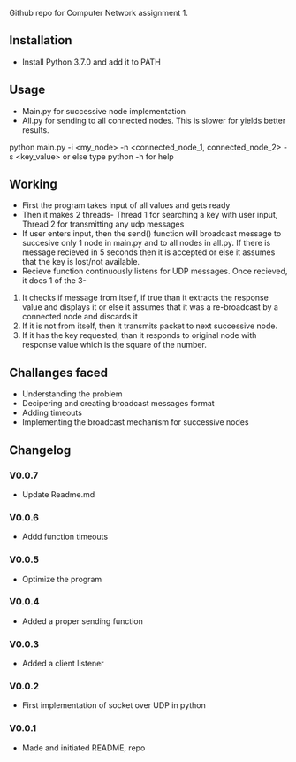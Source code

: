 Github repo for Computer Network assignment 1.


## Installation
* Install Python 3.7.0 and add it to PATH


## Usage
* Main.py for successive node implementation
* All.py for sending to all connected nodes. This is slower for yields better results.

python main.py -i <my_node> -n <connected_node_1, connected_node_2> -s <key_value>
or else type python -h for help


## Working
* First the program takes input of all values and gets ready
* Then it makes 2 threads- Thread 1 for searching a key with user input, Thread 2 for transmitting any udp messages
* If user enters input, then the send() function will broadcast message to succesive only 1 node in main.py and to all nodes in all.py. If there is message recieved in 5 seconds then it is accepted or else it assumes that the key is lost/not available.
* Recieve function continuously listens for UDP messages. Once recieved, it does 1 of the 3-
1. It checks if message from itself, if true than it extracts the response value and displays it or else it assumes that it was a re-broadcast by a connected node and discards it
2. If it is not from itself, then it transmits packet to next successive node.
3. If it has the key requested, than it responds to original node with response value which is the square of the number.

## Challanges faced
* Understanding the problem
* Decipering and creating broadcast messages format
* Adding timeouts 
* Implementing the broadcast mechanism for successive nodes

## Changelog

### V0.0.7
* Update Readme.md

### V0.0.6
* Addd function timeouts

### V0.0.5
* Optimize the program

### V0.0.4
* Added a proper sending function

### V0.0.3
* Added a client listener

### V0.0.2
* First implementation of socket over UDP in python

### V0.0.1
* Made and initiated README, repo

